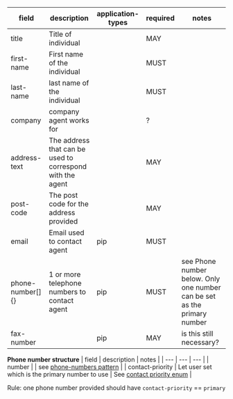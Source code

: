
| field | description | application-types | required | notes |
| --- | --- | --- | --- | --- |
| title | Title of individual | | MAY |  |
| first-name | First name of the individual | | MUST |  |
| last-name | last name of the individual | | MUST |  |
| company | company agent works for | | ? | |
| address-text | The address that can be used to correspond with the agent | | MAY | |
| post-code | The post code for the address provided | | MAY | |
| email | Email used to contact agent | pip | MUST |  |
| phone-number[]{} | 1 or more telephone numbers to contact agent | pip | MUST | see Phone number below. Only one number can be set as the primary number |
| fax-number | | pip | MAY | is this still necessary? |

**Phone number structure**
| field | description | notes |
| --- | --- | --- | 
| number | | see [phone-numbers pattern](https://design-system.service.gov.uk/patterns/phone-numbers/) |
| contact-priority | Let user set which is the primary number to use | See [contact priority enum](https://github.com/digital-land/planning-application-data-specification/discussions/200) |

Rule: one phone number provided should have `contact-priority` == `primary`
